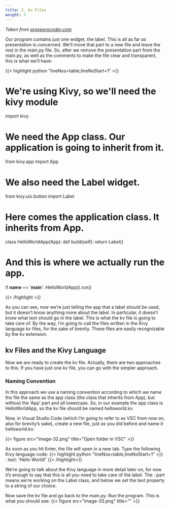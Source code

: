 ```yaml
---
title: 2. Kv Files
weight: 3
---
```

*Taken from [prosperocoder.com](https://prosperocoder.com/posts/kivy/kivy-part-3-a-basic-kivy-app/)*


Our program contains just one widget, the label. This is all as far as presentation is concerned. We’ll move that part to a new file and leave the rest in the main.py file. So, after we remove the presentation part from the main.py, as well as the comments to make the file clear and transparent, this is what we’ll have:

{{< highlight python "lineNos=table,lineNoStart=1" >}}
# We're using Kivy, so we'll need the kivy module
import kivy

# We need the App class. Our application is going to inherit from it.
from kivy.app import App

# We also need the Label widget.
from kivy.uix.button import Label

# Here comes the application class. It inherits from App.
class HelloWorldApp(App):
    def build(self):
        return Label()

# And this is where we actually run the app.
if __name__ == '__main__':
    HelloWorldApp().run()

{{< /highlight >}}

As you can see, now we’re just telling the app that a label should be used, but it doesn’t know anything more about the label. In particular, it doesn’t know what text should go in the label. This is what the kv file is going to take care of. By the way, I’m going to call the files written in the Kivy language kv files, for the sake of brevity. These files are easily recognizable by the kv extension.

## kv Files and the Kivy Language
Now we are ready to create the kv file. Actually, there are two approaches to this. If you have just one kv file, you can go with the simpler approach.

### Naming Convention
 In this approach we use a naming convention according to which we name the file the same as the app class (the class that inherits from App), but without the ‘App’ part and all lowercase. So, in our example the app class is HelloWorldApp, so the kv file should be named helloworld.kv.

Now, in Visual Studio Code (which I’m going to refer to as VSC from now on, also for brevity’s sake), create a new file, just as you did before and name it helloworld.kv:

{{< figure src="image-32.png" title="Open folder in VSC" >}}

As soon as you hit Enter, the file will open in a new tab. Type the following Kivy language code:
{{< highlight python "lineNos=table,lineNoStart=1" >}}
<Label>:
    text: 'Hello World!'
{{< /highlight>}}

We’re going to talk about the Kivy language in more detail later on, for now it’s enough to say that this is all you need to take care of the label. The <Label>: part means we’re working on the Label class, and below we set the text property to a string of our choice.

Now save the kv file and go back to the main.py. Run the program. This is what you should see:
{{< figure src="image-33.png" title="" >}}

